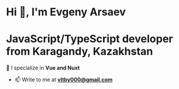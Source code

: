 <h1>Hi 👋, I'm Evgeny Arsaev</h1>
<h1>JavaScript/TypeScript developer from Karagandy, Kazakhstan</h3>

🌱 I specialize in **Vue and Nuxt**
- 📫 Write to me at **vltby000@gmail.com**
